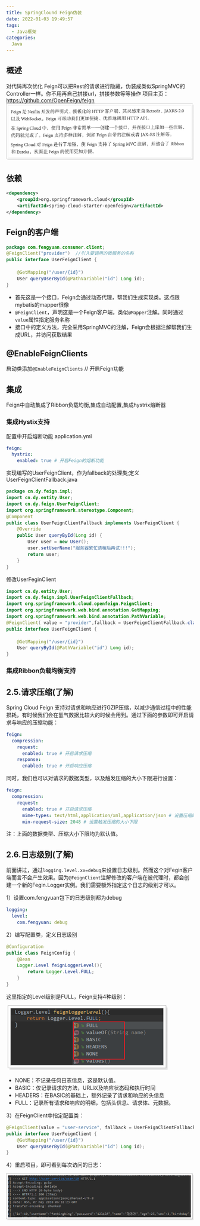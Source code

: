 ```yaml
---
title: SpringClound Feign伪装
date: 2022-01-03 19:49:57
tags:
  - Java框架
categories:
  Java
---
```


## 概述

对代码再次优化
Feign可以把Rest的请求进行隐藏，伪装成类似SpringMVC的Controller一样。你不用再自己拼接url，拼接参数等等操作
项目主页：https://github.com/OpenFeign/feign
![1525652009416](1525652009416.png)

## 依赖

``` xml
<dependency>
    <groupId>org.springframework.cloud</groupId>
    <artifactId>spring-cloud-starter-openfeign</artifactId>
</dependency>
```

## Feign的客户端
``` Java
package com.fengyuan.consumer.client;
@FeignClient("provider")  //引入要调用的微服务的名称
public interface UserFeignClient {

    @GetMapping("/user/{id}")
    User queryUserById(@PathVariable("id") Long id);
}
```
- 首先这是一个接口，Feign会通过动态代理，帮我们生成实现类。这点跟mybatis的mapper很像
- `@FeignClient`，声明这是一个Feign客户端，类似`@Mapper`注解。同时通过`value`属性指定服务名称
- 接口中的定义方法，完全采用SpringMVC的注解，Feign会根据注解帮我们生成URL，并访问获取结果

## @EnableFeignClients
启动类添加`@EnableFeignClients` // 开启Feign功能


## 集成
Feign中自动集成了Ribbon负载均衡,集成自动配置,集成hystrix熔断器

### 集成Hystix支持
配置中开启熔断功能
application.yml
``` yml
feign:
  hystrix:
    enabled: true # 开启Feign的熔断功能
```
实现编写的UserFeignClient，作为fallback的处理类;定义UserFeignClientFallback.java
``` Java
package cn.dy.feign.impl;
import cn.dy.entity.User;
import cn.dy.feign.UserFeignClient;
import org.springframework.stereotype.Component;
@Component
public class UserFeignClientFallback implements UserFeignClient {
    @Override
    public User queryById(Long id) {
        User user = new User();
        user.setUserName("服务器繁忙请稍后再试!!!");
        return user;
    }
}

```
修改UserFeginClient
``` Java
import cn.dy.entity.User;
import cn.dy.feign.impl.UserFeignClientFallback;
import org.springframework.cloud.openfeign.FeignClient;
import org.springframework.web.bind.annotation.GetMapping;
import org.springframework.web.bind.annotation.PathVariable;
@FeignClient( value = "provider",fallback = UserFeignClientFallback.class)    //引入要调用的微服务的名称
public interface UserFeignClient {

    @GetMapping("/user/{id}")
    User queryById(@PathVariable("id") Long id);
}
```

### 集成Ribbon负载均衡支持







## 2.5.请求压缩(了解)

Spring Cloud Feign 支持对请求和响应进行GZIP压缩，以减少通信过程中的性能损耗，有时候我们会在氢气数据比较大的时候会用到。通过下面的参数即可开启请求与响应的压缩功能：

```yaml
feign:
  compression:
    request:
      enabled: true # 开启请求压缩
    response:
      enabled: true # 开启响应压缩
```

同时，我们也可以对请求的数据类型，以及触发压缩的大小下限进行设置：

```yaml
feign:
  compression:
    request:
      enabled: true # 开启请求压缩
      mime-types: text/html,application/xml,application/json # 设置压缩的数据类型
      min-request-size: 2048 # 设置触发压缩的大小下限
```

注：上面的数据类型、压缩大小下限均为默认值。



## 2.6.日志级别(了解)

前面讲过，通过`logging.level.xx=debug`来设置日志级别。然而这个对Fegin客户端而言不会产生效果。因为`@FeignClient`注解修改的客户端在被代理时，都会创建一个新的Fegin.Logger实例。我们需要额外指定这个日志的级别才可以。

1）设置com.fengyuan包下的日志级别都为debug

```yaml
logging:
  level:
    com.fengyuan: debug
```

2）编写配置类，定义日志级别

```java
@Configuration
public class FeignConfig {
    @Bean
    Logger.Level feignLoggerLevel(){
        return Logger.Level.FULL;
    }
}
```

这里指定的Level级别是FULL，Feign支持4种级别：

​	![1525674373507](1525674373507.png)

- NONE：不记录任何日志信息，这是默认值。
- BASIC：仅记录请求的方法，URL以及响应状态码和执行时间
- HEADERS：在BASIC的基础上，额外记录了请求和响应的头信息
- FULL：记录所有请求和响应的明细，包括头信息、请求体、元数据。

3）在FeignClient中指定配置类：

```java
@FeignClient(value = "user-service", fallback = UserFeignClientFallback.class, configuration = FeignConfig.class)
public interface UserFeignClient {
    @GetMapping("/user/{id}") 
    User queryUserById(@PathVariable("id") Long id);
}
```

4）重启项目，即可看到每次访问的日志：

![1525674544569](1525674544569.png)

